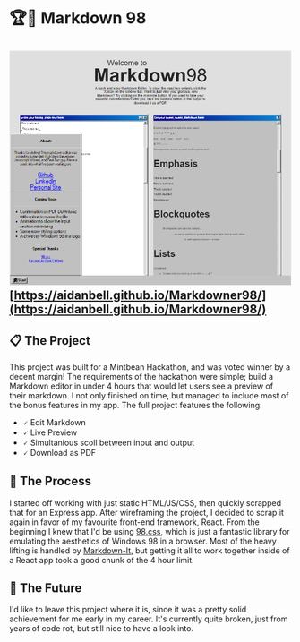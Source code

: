 # 🏆🎉 Markdown 98
![Screenshot](./md98.PNG)
[https://aidanbell.github.io/Markdowner98/](https://aidanbell.github.io/Markdowner98/)
---

## 📋 The Project

This project was built for a Mintbean Hackathon, and was voted winner by a decent margin! The requirements of the hackathon were simple; build a Markdown editor in under 4 hours that would let users see a preview of their markdown. 
I not only finished on time, but managed to include most of the bonus features in my app. The full project features the following: 

- 🗸 Edit Markdown
- 🗸 Live Preview
- 🗸 Simultanious scoll between input and output
- 🗸 Download as PDF

## 💭 The Process

I started off working with just static HTML/JS/CSS, then quickly scrapped that for an Express app. After wireframing the project, I decided to scrap it again in favor of my favourite front-end framework, React. From the beginning I knew that I'd be using [98.css](https://jdan.github.io/98.css/), which is just a fantastic library for emulating the aesthetics of Windows 98 in a browser. Most of the heavy lifting is handled by [Markdown-It](https://github.com/markdown-it/markdown-it), but getting it all to work together inside of a React app took a good chunk of the 4 hour limit. 

## 🔮 The Future

I'd like to leave this project where it is, since it was a pretty solid achievement for me early in my career. It's currently quite broken, just from years of code rot, but still nice to have a look into. 